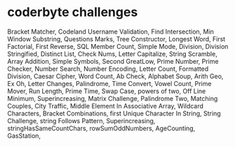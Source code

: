 # coderbyte challenges
Bracket Matcher,
Codeland Username Validation,
Find Intersection,
Min Window Substring,
Questions Marks,
Tree Constructor,
Longest Word,
First Factorial,
First Reverse,
SQL Member Count,
Simple Mode,
Division,
Division Stringified,
Distinct List,
Check Nums,
Letter Capitalize,
String Scramble,
Array Addition,
Simple Symbols,
Second GreatLow,
Prime Number,
Prime Checker,
Number Search,
Number Encoding,
Letter Count,
Formatted Division,
Caesar Cipher,
Word Count,
Ab Check,
Alphabet Soup,
Arith Geo,
Ex Oh,
Letter Changes,
Palindrome,
Time Convert,
Vowel Count,
Prime Mover,
Run Length,
Prime Time,
Swap Case,
powers of two,
Off Line Minimum,
Superincreasing,
Matrix Challenge,
Palindrome Two,
Matching Couples,
City Traffic,
Middle Element In Associative Array,
Wildcard Characters,
Bracket Combinations,
first Unique Character In String,
String Challenge,
string Follows Pattern,
Superincreasing,
stringHasSameCountChars,
rowSumOddNumbers,
AgeCounting,
GasStation,














